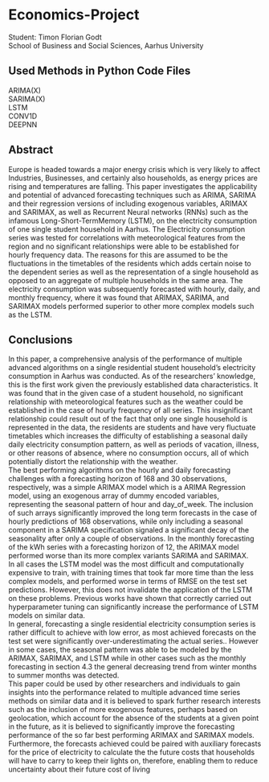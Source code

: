 
# Economics-Project
Student: Timon Florian Godt<br>
School of Business and Social Sciences, Aarhus University

## Used Methods in Python Code Files
ARIMA(X)<br>
SARIMA(X)<br>
LSTM<br>
CONV1D<br>
DEEPNN<br>

## Abstract
Europe is headed towards a major energy crisis which is very likely to affect Industries, Businesses, and certainly also households, as energy prices are rising and temperatures are falling.
This paper investigates the applicability and potential of advanced forecasting techniques such as
ARIMA, SARIMA and their regression versions of including exogenous variables, ARIMAX and
SARIMAX, as well as Recurrent Neural networks (RNNs) such as the infamous Long-Short-TermMemory (LSTM), on the electricity consumption of one single student household in Aarhus. The
Electricity consumption series was tested for correlations with meteorological features from the region and no significant relationships were able to be established for hourly frequency data. The
reasons for this are assumed to be the fluctuations in the timetables of the residents which adds
certain noise to the dependent series as well as the representation of a single household as opposed to
an aggregate of multiple households in the same area. The electricity consumption was subsequently
forecasted with hourly, daily, and monthly frequency, where it was found that ARIMAX, SARIMA,
and SARIMAX models performed superior to other more complex models such as the LSTM.

## Conclusions
In this paper, a comprehensive analysis of the performance of multiple advanced algorithms on a single residential student household’s electricity consumption in
Aarhus was conducted. As of the researchers’ knowledge, this is the first work given the previously established data
characteristics. It was found that in the given case of a
student household, no significant relationship with meteorological features such as the weather could be established in the case of hourly frequency of all series. This
insignificant relationship could result out of the fact that
only one single household is represented in the data, the
residents are students and have very fluctuate timetables
which increases the difficulty of establishing a seasonal
daily daily electricity consumption pattern, as well as
periods of vacation, illness, or other reasons of absence,
where no consumption occurs, all of which potentially
distort the relationship with the weather. <br>
The best performing algorithms on the hourly and
daily forecasting challenges with a forecasting horizon of
168 and 30 observations, respectively, was a simple ARIMAX model which is a ARIMA Regression model, using
an exogenous array of dummy encoded variables, representing the seasonal pattern of hour and day_of_week.
The inclusion of such arrays significantly improved the
long term forecasts in the case of hourly predictions of 168
observations, while only including a seasonal component
in a SARIMA specification signaled a significant decay of
the seasonality after only a couple of observations. In the
monthly forecasting of the kWh series with a forecasting
horizon of 12, the ARIMAX model performed worse than
its more complex variants SARIMA and SARIMAX. <br>
In all cases the LSTM model was the most difficult
and computationally expensive to train, with training
times that took far more time than the less complex models, and performed worse in terms of RMSE on the test
set predictions. However, this does not invalidate the
application of the LSTM on these problems. Previous
works have shown that correctly carried out hyperparameter tuning can significantly increase the performance of
LSTM models on similar data. <br>
In general, forecasting a single residential electricity
consumption series is rather difficult to achieve with low
error, as most achieved forecasts on the test set were significantly over-underestimating the actual series.. However in some cases, the seasonal pattern was able to be
modeled by the ARIMAX, SARIMAX, and LSTM while
in other cases such as the monthly forecasting in section
4.3 the general decreasing trend from winter months to
summer months was detected. <br>
This paper could be used by other researchers and individuals to gain insights into the performance related to
multiple advanced time series methods on similar data
and it is believed to spark further research interests
such as the inclusion of more exogenous features, perhaps based on geolocation, which account for the absence of the students at a given point in the future, as
it is believed to significantly improve the forecasting performance of the so far best performing ARIMAX and
SARIMAX models. Furthermore, the forecasts achieved
could be paired with auxiliary forecasts for the price of
electricity to calculate the the future costs that households will have to carry to keep their lights on, therefore,
enabling them to reduce uncertainty about their future
cost of living
